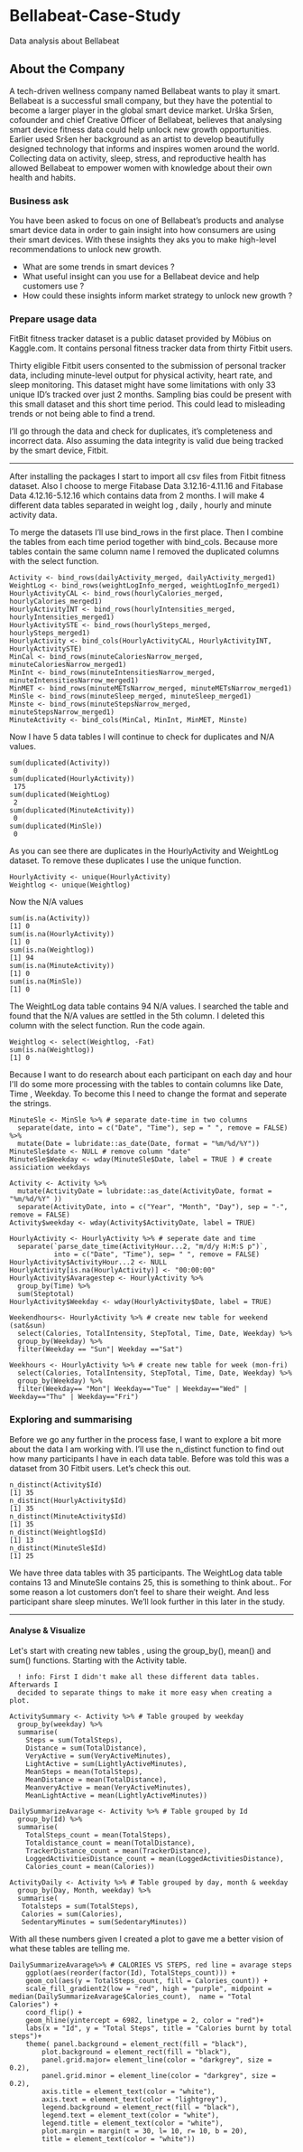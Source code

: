 # Bellabeat-Case-Study
Data analysis about Bellabeat

## About the Company

A tech-driven wellness company named Bellabeat wants to play it smart. Bellabeat is a successful small company, but they have the potential to become a larger player in the global smart device market. Urška Sršen, cofounder and chief Creative Officer of Bellabeat, believes that analysing smart device fitness data could help unlock new growth opportunities. Earlier used Sršen her background as an artist to develop beautifully designed technology that informs and inspires women around the world. Collecting data on activity, sleep, stress, and reproductive health has allowed Bellabeat to empower women with knowledge about their own health and habits.

### Business ask

You have been asked to focus on one of Bellabeat’s products and analyse smart device data in order to gain insight into how consumers are using their smart devices. With these insights they aks you to make high-level recommendations to unlock new growth.

* What are some trends in smart devices ?
* What useful insight can you use for a Bellabeat device and help customers use ?
* How could these insights inform market strategy to unlock new growth ?

### Prepare usage data

FitBit fitness tracker dataset is a public dataset provided by Möbius on Kaggle.com. It contains personal fitness tracker data from thirty Fitbit users.

Thirty eligible Fitbit users consented to the submission of personal tracker data, including minute-level output for physical activity, heart rate, and sleep monitoring.
This dataset might have some limitations with only 33 unique ID’s tracked over just 2 months. Sampling bias could be present with this small dataset and this short time period. This could lead to misleading trends or not being able to find a trend.

I’ll go through the data and check for duplicates, it’s completeness and incorrect data. Also assuming the data integrity is valid due being tracked by the smart device, Fitbit.
***
After installing the packages I start to import all csv files from Fitbit fitness dataset. Also I choose to merge Fitabase Data 3.12.16-4.11.16 and Fitabase Data 4.12.16-5.12.16 which contains data from 2 months. I will make 4 different data tables separated in weight log , daily , hourly and minute activity data.

To merge the datasets I’ll use bind_rows in the first place. Then I combine the tables from each time period together with bind_cols. Because more tables contain the same column name I removed the duplicated columns with the select function.

```
Activity <- bind_rows(dailyActivity_merged, dailyActivity_merged1)
WeightLog <- bind_rows(weightLogInfo_merged, weightLogInfo_merged1)
HourlyActivityCAL <- bind_rows(hourlyCalories_merged, hourlyCalories_merged1)
HourlyActivityINT <- bind_rows(hourlyIntensities_merged, hourlyIntensities_merged1)
HourlyActivitySTE <- bind_rows(hourlySteps_merged, hourlySteps_merged1)
HourlyActivity <- bind_cols(HourlyActivityCAL, HourlyActivityINT, HourlyActivitySTE)
MinCal <- bind_rows(minuteCaloriesNarrow_merged, minuteCaloriesNarrow_merged1)
MinInt <- bind_rows(minuteIntensitiesNarrow_merged, minuteIntensitiesNarrow_merged1)
MinMET <- bind_rows(minuteMETsNarrow_merged, minuteMETsNarrow_merged1)
MinSle <- bind_rows(minuteSleep_merged, minuteSleep_merged1)
Minste <- bind_rows(minuteStepsNarrow_merged, minuteStepsNarrow_merged1)
MinuteActivity <- bind_cols(MinCal, MinInt, MinMET, Minste)
```

Now I have 5 data tables I will continue to check for duplicates and N/A values.
```
sum(duplicated(Activity))
 0
sum(duplicated(HourlyActivity))
 175
sum(duplicated(WeightLog)
 2
sum(duplicated(MinuteActivity))
 0
sum(duplicated(MinSle))
 0
```
As you can see there are duplicates in the HourlyActivity and WeightLog dataset. To remove these duplicates I use the unique function.
```
HourlyActivity <- unique(HourlyActivity)
Weightlog <- unique(Weightlog)
```
Now the N/A values
```
sum(is.na(Activity))
[1] 0
sum(is.na(HourlyActivity))
[1] 0
sum(is.na(Weightlog))
[1] 94
sum(is.na(MinuteActivity))
[1] 0
sum(is.na(MinSle))
[1] 0
```
The WeightLog data table contains 94 N/A values. I searched the table and found that the N/A values are settled in the 5th column. I deleted this column with the select function. Run the code again.
```
Weightlog <- select(Weightlog, -Fat)
sum(is.na(Weightlog))
[1] 0
```
Because I want to do research about each participant on each day and hour I'll do some more processing with the tables to contain columns like Date, Time , Weekday. To become this I need to change the format and seperate the strings.
```
MinuteSle <- MinSle %>% # separate date-time in two columns
  separate(date, into = c("Date", "Time"), sep = " ", remove = FALSE) %>%
  mutate(Date = lubridate::as_date(Date, format = "%m/%d/%Y"))
MinuteSle$date <- NULL # remove column "date"
MinuteSle$Weekday <- wday(MinuteSle$Date, label = TRUE ) # create assiciation weekdays

Activity <- Activity %>% 
  mutate(ActivityDate = lubridate::as_date(ActivityDate, format = "%m/%d/%Y" ))
  separate(ActivityDate, into = c("Year", "Month", "Day"), sep = "-", remove = FALSE)
Activity$weekday <- wday(Activity$ActivityDate, label = TRUE)

HourlyActivity <- HourlyActivity %>% # seperate date and time
  separate(`parse_date_time(ActivityHour...2, "m/d/y H:M:S p")`, 
           into = c("Date", "Time"), sep= " ", remove = FALSE)
HourlyActivity$ActivityHour...2 <- NULL
HourlyActivity[is.na(HourlyActivity)] <- "00:00:00"
HourlyActivity$Avaragestep <- HourlyActivity %>% 
  group_by(Time) %>% 
  sum(Steptotal)
HourlyActivity$Weekday <- wday(HourlyActivity$Date, label = TRUE)

Weekendhours<- HourlyActivity %>% # create new table for weekend (sat&sun)
  select(Calories, TotalIntensity, StepTotal, Time, Date, Weekday) %>% 
  group_by(Weekday) %>% 
  filter(Weekday == "Sun"| Weekday =="Sat")

Weekhours <- HourlyActivity %>% # create new table for week (mon-fri)
  select(Calories, TotalIntensity, StepTotal, Time, Date, Weekday) %>%
  group_by(Weekday) %>% 
  filter(Weekday== "Mon"| Weekday=="Tue" | Weekday=="Wed" | Weekday=="Thu" | Weekday=="Fri")
```
### Exploring and summarising

Before we go any further in the process fase, I want to explore a bit more about the data I am working with. I’ll use the n_distinct function to find out how many participants I have in each data table. Before was told this was a dataset from 30 Fitbit users. Let’s check this out.

```
n_distinct(Activity$Id)
[1] 35
n_distinct(HourlyActivity$Id)
[1] 35
n_distinct(MinuteActivity$Id)
[1] 35
n_distinct(Weightlog$Id)
[1] 13
n_distinct(MinuteSle$Id)
[1] 25
```
We have three data tables with 35 participants. The WeightLog data table contains 13 and MinuteSle contains 25, this is something to think about.. For some reason a lot customers don’t feel to share their weight. And less participant share sleep minutes. We’ll look further in this later in the study.
***
#### Analyse & Visualize 

Let's start with creating new tables , using the group_by(), mean() and sum() functions. 
Starting with the Activity table. 

      ! info: First I didn't make all these different data tables. Afterwards I
      decided to separate things to make it more easy when creating a plot.
```
ActivitySummary <- Activity %>% # Table grouped by weekday
  group_by(weekday) %>% 
  summarise(
    Steps = sum(TotalSteps),
    Distance = sum(TotalDistance),
    VeryActive = sum(VeryActiveMinutes),
    LightActive = sum(LightlyActiveMinutes),
    MeanSteps = mean(TotalSteps),
    MeanDistance = mean(TotalDistance),
    MeanveryActive = mean(VeryActiveMinutes),
    MeanLightActive = mean(LightlyActiveMinutes))

DailySummarizeAvarage <- Activity %>% # Table grouped by Id 
  group_by(Id) %>% 
  summarise(
    TotalSteps_count = mean(TotalSteps),
    Totaldistance_count = mean(TotalDistance),
    TrackerDistance_count = mean(TrackerDistance),
    LoggedActivitiesDistance_count = mean(LoggedActivitiesDistance),
    Calories_count = mean(Calories))

ActivityDaily <- Activity %>% # Table grouped by day, month & weekday
  group_by(Day, Month, weekday) %>% 
  summarise(
   Totalsteps = sum(TotalSteps),
   Calories = sum(Calories),
   SedentaryMinutes = sum(SedentaryMinutes))
```
With all these numbers given I created a plot to gave me a better vision of what these tables are telling me.
```
DailySummarizeAvarage%>% # CALORIES VS STEPS, red line = avarage steps
    ggplot(aes(reorder(factor(Id), TotalSteps_count))) +
    geom_col(aes(y = TotalSteps_count, fill = Calories_count)) +
    scale_fill_gradient2(low = "red", high = "purple", midpoint = median(DailySummarizeAvarage$Calories_count),  name = "Total Calories") +
    coord_flip() +
    geom_hline(yintercept = 6982, linetype = 2, color = "red")+
    labs(x = "Id", y = "Total Steps", title = "Calories burnt by total steps")+
    theme( panel.background = element_rect(fill = "black"),
        plot.background = element_rect(fill = "black"), 
        panel.grid.major= element_line(color = "darkgrey", size = 0.2), 
        panel.grid.minor = element_line(color = "darkgrey", size = 0.2),
        axis.title = element_text(color = "white"),
        axis.text = element_text(color = "lightgrey"),
        legend.background = element_rect(fill = "black"),
        legend.text = element_text(color = "white"),
        legend.title = element_text(color = "white"),
        plot.margin = margin(t = 30, l= 10, r= 10, b = 20), 
        title = element_text(color = "white"))
```

















